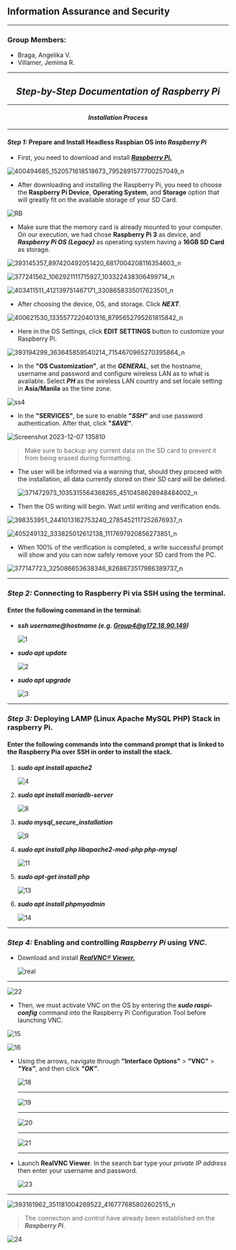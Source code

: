 ## **Information Assurance and Security**
---
### Group Members:
- Braga, Angelika V.
- Villamer, Jemima R.
---
## **_<center>Step-by-Step Documentation of Raspberry Pi</center>_**
---
#### **_<center>Installation Process</center>_**
---
#### _**Step 1:**_ Prepare and Install Headless **Raspbian OS** into _Raspberry Pi_  
* First, you need to download and install [**_Raspberry Pi._**](https://www.raspberrypi.com/software/)
 
 ![400494685_1520571618518673_7952891577700257049_n](https://github.com/CaseinBrt/Documentation/assets/145450481/fb4c181b-9ec7-4383-b793-530b62c4e77c)

- After downloading and installing the Raspberry Pi, you need to choose the **Raspberry Pi Device**, **Operating System**, and **Storage** option that will greatly fit on the available storage of your SD Card.
  
 ![RB](https://scontent.fmnl13-2.fna.fbcdn.net/v/t39.30808-6/409527692_1456894091757267_2852344707769492808_n.jpg?_nc_cat=108&ccb=1-7&_nc_sid=3635dc&_nc_eui2=AeHgx2RXkM99ZTEv1sfMXkUlntSS93nnZVae1JL3eedlVjHhiyGS5jwCKYs6jfdZ0-2p1Q3Fb2Sl11VZxJe4bmeR&_nc_ohc=1uR3T-2Hv7AAX-bAZ3z&_nc_ht=scontent.fmnl13-2.fna&oh=00_AfA4hAmBsaD5LtaK0hAXyspjk-KiaMIcjdJS1gLtNJGbZg&oe=65796F89)

- Make sure that the memory card is already mounted to your computer. On our execution, we had chose **Raspberry Pi 3** as device, and **_Raspberry Pi OS (Legacy)_** as operating system having a **16GB SD Card** as storage.
  
 ![393145357_897420492051420_6817004208116354603_n](https://scontent.fmnl9-1.fna.fbcdn.net/v/t39.30808-6/409496567_1456894095090600_7986191727040922307_n.jpg?_nc_cat=111&ccb=1-7&_nc_sid=3635dc&_nc_eui2=AeGyZm_pKawVprJWhVjuItW7GokZP7_XZO0aiRk_v9dk7fMFS5035DixNNI1nNQQwK52YqJdYpFRXbK2qJBytjgR&_nc_ohc=mioHf3zK0cAAX-mxxu0&_nc_ht=scontent.fmnl9-1.fna&oh=00_AfAEGPfc302KYlrWcnP90kx3LPAMM2PjLk_5f96ia1ChXg&oe=6579A74F)

 ![377241562_1062921111715927_103322438306499714_n](https://scontent.fmnl13-1.fna.fbcdn.net/v/t39.30808-6/409509332_1456894165090593_7917397641862317952_n.jpg?_nc_cat=102&ccb=1-7&_nc_sid=3635dc&_nc_eui2=AeFo27OpSji19Tu-VQIm0Xg1jrrPfgCpba2Ous9-AKltrZVQsY5GcWsvrQHUOcclj1m6fgCNNj9zKQK8vaARn15F&_nc_ohc=5BCFhyJk6koAX8EFxSG&_nc_ht=scontent.fmnl13-1.fna&oh=00_AfD_rTakGgplCr14Y3YcwATXSeiFoHO-zd4od9yBpIB7jw&oe=657AAA67)

 ![403411511_412139751467171_3308658335017623501_n](https://scontent.fmnl13-1.fna.fbcdn.net/v/t39.30808-6/409500380_1456894218423921_4558236081117371901_n.jpg?_nc_cat=104&ccb=1-7&_nc_sid=3635dc&_nc_eui2=AeGtt6JW03IjvNaE8Mk6Tqr3LZA0UkPXQ6UtkDRSQ9dDpftkKkgp2ORBoAyVLcuXtxSR7kbuF6DkLTDNycfMQvjG&_nc_ohc=i_6RqoMv-roAX9zFMIL&_nc_ht=scontent.fmnl13-1.fna&oh=00_AfBUaV2BL1zonsjcgOxduWNtNQwazR_CLQfpdpXgiOo0MA&oe=657B2D5A)
 
- After choosing the device, OS, and storage. Click **_NEXT_**.

 ![400621530_1335577220401316_8795652795261815842_n](https://github.com/CaseinBrt/Documentation/assets/145450481/ba700896-a09e-4e6f-a8f8-d2334c6362de)


 - Here in the OS Settings, click **EDIT SETTINGS** button to customize your Raspberry Pi.

 ![393194299_363645859540214_7154670965270395864_n](https://scontent.fmnl13-1.fna.fbcdn.net/v/t39.30808-6/409514463_1457022511744425_5952779616301150877_n.jpg?_nc_cat=103&ccb=1-7&_nc_sid=3635dc&_nc_eui2=AeHEbaz0uC9XXHfUicOmvtMiEC0smTqf-7wQLSyZOp_7vF-AU2maSu6BBKocX9xeG5D_x8iUxnB9a32Ob5j0qThd&_nc_ohc=6XuQrVT89gAAX_gNlH3&_nc_ht=scontent.fmnl13-1.fna&oh=00_AfCY60pbx13xTrXX8eagaC1Lx8eOV_uZ03rNaz6bpLVhXA&oe=657B65F7)

 - In the **"OS Customization"**, at the **_GENERAL_**, set the hostname, username and password and configure wireless LAN as to what is available. Select **_PH_** as the wireless LAN country and set locale setting in **Asia/Manila** as the time zone.
   
 ![ss4](https://github.com/giebraga/info_assurance/assets/145672252/c4c825fb-f882-46db-ad8d-2897c38e18f6)


 - In the **"SERVICES"**, be sure to enable **"_SSH_"** and use password authentication. After that, click **"_SAVE_"**.
   
 ![Screenshot 2023-12-07 135810](https://scontent.fmnl13-2.fna.fbcdn.net/v/t39.30808-6/409548044_1457022515077758_2865831824819209657_n.jpg?_nc_cat=101&ccb=1-7&_nc_sid=3635dc&_nc_eui2=AeGXmBPeG4ndM6k6Vso2ZFk1DOr14pNv0aUM6vXik2_Rpd1I1VnsQADkD2Q-lUQ_lNpWJIXcb-OB-V52MhQ_1Ryr&_nc_ohc=n66bs-aEqXcAX-IXgSu&_nc_ht=scontent.fmnl13-2.fna&oh=00_AfA_Lbu808toCvjXnWA1-wNf3aDbkaVPXHvOhaEHxlyK8g&oe=6579BEC1)

 > Make sure to backup any current data on the SD card to prevent it from being erased during formatting.

- The user will be informed via a warning that, should they proceed with the installation, all data currently stored on their SD card will be deleted.

  ![371472973_1035315564368265_4510458628948484002_n](https://github.com/CaseinBrt/Documentation/assets/145450481/6e7c7ab2-a9b9-4ab0-aa99-83bd6591c74e)

 - Then the OS writing will begin. Wait until writing and verification ends.

  ![398353951_2441013162753240_2785452117252676937_n](https://scontent.fmnl13-2.fna.fbcdn.net/v/t39.30808-6/409372897_1457059445074065_9112445611480247623_n.jpg?_nc_cat=108&ccb=1-7&_nc_sid=3635dc&_nc_eui2=AeGLf8ob_ZHD1rNtZbgQk12RuJKksmfI-Iq4kqSyZ8j4imhvFyC1ejVY_bMZl-qFQhsjddZVqjB93DaX4-fuC_s7&_nc_ohc=YUitJbvuwv8AX-v8oec&_nc_ht=scontent.fmnl13-2.fna&oh=00_AfDpy90JJwRSbjtd64sAqfbkZjFlVuw9Nbdna5yQQ1TwtQ&oe=657BAF6F)

  ![405249132_333825012612138_1117697920856273851_n](https://scontent.fmnl13-2.fna.fbcdn.net/v/t39.30808-6/409360015_1457059448407398_3283902400542341947_n.jpg?_nc_cat=107&ccb=1-7&_nc_sid=3635dc&_nc_eui2=AeGsA3GpkGzWExQV8ODI0rDKqJWOugIGoBOolY66AgagE805mrHXxGivK0I0V3b8gn8YLHef7w5xyWpuZp7-ZTma&_nc_ohc=4sEszspJW3oAX8kxqRq&_nc_ht=scontent.fmnl13-2.fna&oh=00_AfCsKFrch091m-4xBSXGOda9ZZ7xRlMLIzVVXYT5fz_-Lw&oe=657B0779)

 - When 100% of the verification is completed, a write successful prompt will show and you can now safely remove your SD card from the PC.

 ![377147723_325086653638346_8268673517986389737_n](https://github.com/CaseinBrt/Documentation/assets/145450481/109268e6-f898-43c4-969b-05a48cd369d1)

 ---
### _**Step 2:**_ Connecting to Raspberry Pi via SSH using the terminal.
####   **Enter the following command in the terminal:**
- **_ssh username@hostname (e.g. Group4@g172.18.90.149)_**
  
  ![1](https://github.com/giebraga/info_assurance/assets/145672252/0b57c49c-ed74-428a-af88-6b147951b8b9)

- **_sudo apt update_**

  ![2](https://github.com/giebraga/info_assurance/assets/145672252/c8d513ea-cb68-4209-8240-a0c3aa5d9c3d)
  
- **_sudo apt upgrade_**

  ![3](https://github.com/giebraga/info_assurance/assets/145672252/f4a6d03a-88fd-40aa-868b-7a4fabafb1b6)

 ---
 
### _**Step 3:**_ Deploying LAMP (Linux Apache MySQL PHP) Stack in raspberry Pi.
#### Enter the following commands into the command prompt that is linked to the Raspberry Pia over SSH in order to install the stack.
1. **_sudo apt install apache2_**

   ![4](https://github.com/giebraga/info_assurance/assets/145672252/1d1e2a99-8ddb-4e19-b8da-bc4aaf1776ad)

   
3. **_sudo apt install mariadb-server_**

   ![8](https://github.com/giebraga/info_assurance/assets/145672252/8f76d992-d63f-4432-9735-66b197d67c0f)

5. **_sudo mysql_secure_installation_**

   ![9](https://github.com/giebraga/info_assurance/assets/145672252/c33a8e50-515b-4d09-8959-5c0781496dcb)
   
7. **_sudo apt install php libapache2-mod-php php-mysql_**

   ![11](https://github.com/giebraga/info_assurance/assets/145672252/69a2d149-0d5d-4698-a773-289589fa815b)
   
9. **_sudo apt-get install php_**

    ![13](https://github.com/giebraga/info_assurance/assets/145672252/bbb11776-a686-4d0a-bddd-9216e5612b2d)

11. **_sudo apt install phpmyadmin_**

    ![14](https://github.com/giebraga/info_assurance/assets/145672252/c42462aa-4fa4-47ce-a9a2-a83000368551)
    
 ---
### _**Step 4:**_ Enabling and controlling **_Raspberry Pi_** using **_VNC_**.

- Download and install [**_RealVNC® Viewer._**](https://www.realvnc.com/en/connect/download/viewer/)

  ![real](https://github.com/giebraga/info_assurance/assets/145672252/c0147b2a-50d7-414d-9bcf-5b4c3806e5ed)  
---
  ![22](https://github.com/giebraga/info_assurance/assets/145672252/14242097-82f5-4190-92f9-01cac762bfda)


 - Then, we must activate VNC on the OS by entering the **_sudo raspi-config_** command into the Raspberry Pi Configuration Tool before launching VNC.

  ![15](https://github.com/giebraga/info_assurance/assets/145672252/236afd5f-8821-434f-92c4-fcdd5a4d6ddb)  

  
  ![16](https://github.com/giebraga/info_assurance/assets/145672252/68527d37-5432-448d-9f68-86c47c9986cb)

   
 + Using the arrows, navigate through **"Interface Options"** > **"VNC"** > **_"Yes"_**, and then click **_"OK"_**.

   ![18](https://github.com/giebraga/info_assurance/assets/145672252/90baea92-9030-4a4d-a0c5-a26922cc90b6)

   ---
   
   ![19](https://github.com/giebraga/info_assurance/assets/145672252/905037ac-0d61-4ce2-9e61-8dee0b86a181)


   ---

   ![20](https://github.com/giebraga/info_assurance/assets/145672252/58f4a231-9245-45f5-9bf7-a01763fda52c)


   ---
   
   ![21](https://github.com/giebraga/info_assurance/assets/145672252/8ee577d8-28fb-4afc-a6d0-086e09b4782d)


   ---
   
 * Launch **RealVNC Viewer**. In the search bar type your _private IP address_ then enter your username and password.

   ![23](https://github.com/giebraga/info_assurance/assets/145672252/d8c6bfed-8d9e-4be4-b429-572e61c8caac)

  ---
  
  ![393161962_351181004269522_416777685802602515_n](https://github.com/CaseinBrt/Documentation/assets/145450481/e2fb159e-35ed-4e5e-a1ce-800f7b309d28)  

 > The connection and control have already been established on the **_Raspberry Pi_**.

   ![24](https://github.com/giebraga/info_assurance/assets/145672252/a9efaacb-acc1-44d0-b23d-62049a08d230)

 


